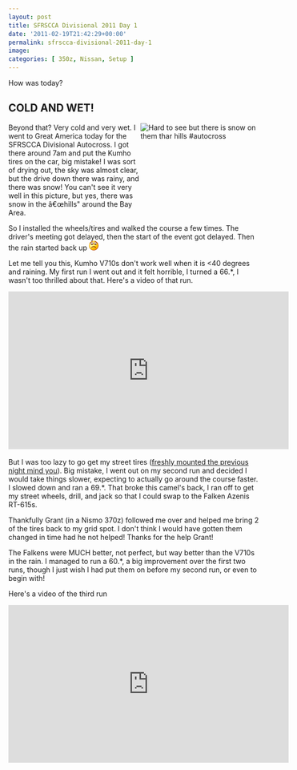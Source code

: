 ```yaml
---
layout: post
title: SFRSCCA Divisional 2011 Day 1
date: '2011-02-19T21:42:29+00:00'
permalink: sfrscca-divisional-2011-day-1
image:
categories: [ 350z, Nissan, Setup ]
---
```


How was today?


## COLD AND WET!


<a href="https://www.flickr.com/photos/chammond/5458127935/"><img style="display: inline; float: right" border="0" alt="Hard to see but there is snow on them thar hills #autocross" align="right" src="https://farm6.static.flickr.com/5293/5458127935_f28fd5c35f_m.jpg" width="240" height="179" /></a>Beyond that? Very cold and very wet. I went to Great America today for the SFRSCCA Divisional Autocross. I got there around 7am and put the Kumho tires on the car, big mistake! I was sort of drying out, the sky was almost clear, but the drive down there was rainy, and there was snow! You can't see it very well in this picture, but yes, there was snow in the â€œhills" around the Bay Area.

So I installed the wheels/tires and walked the course a few times. The driver's meeting got delayed, then the start of the event got delayed. Then the rain started back up <img style="border-bottom-style: none; border-right-style: none; border-top-style: none; border-left-style: none" class="wlEmoticon wlEmoticon-sadsmile" alt="Sad smile" src="/assets/images/PublishThumbnails/Windows-Live-Writer/SFRSCCA-Divisional-2011-Day-1_10487/wlEmoticon-sadsmile_2.png" />

Let me tell you this, Kumho V710s don't work well when it is &lt;40 degrees and raining. My first run I went out and it felt horrible, I turned a 66.*, I wasn't too thrilled about that. Here's a video of that run.

<iframe width="560" height="315" src="https://www.youtube.com/embed/WV9E75Gkc-Y?si=c_Mme4Fqbd4iAoic" title="YouTube video player" frameborder="0" allow="accelerometer; autoplay; clipboard-write; encrypted-media; gyroscope; picture-in-picture; web-share" referrerpolicy="strict-origin-when-cross-origin" allowfullscreen></iframe>

But I was too lazy to go get my street tires ([freshly mounted the previous night mind you](/night-before-the-project-350zs-first-divisional)). Big mistake, I went out on my second run and decided I would take things slower, expecting to actually go around the course faster. I slowed down and ran a 69.*. That broke this camel's back, I ran off to get my street wheels, drill, and jack so that I could swap to the Falken Azenis RT-615s.

Thankfully Grant (in a Nismo 370z) followed me over and helped me bring 2 of the tires back to my grid spot. I don't think I would have gotten them changed in time had he not helped! Thanks for the help Grant!

The Falkens were MUCH better, not perfect, but way better than the V710s in the rain. I managed to run a 60.*, a big improvement over the first two runs, though I just wish I had put them on before my second run, or even to begin with!

Here's a video of the third run

<iframe width="560" height="315" src="https://www.youtube.com/embed/cGIZVNTaNbU?si=L-7V6UY5UwWRrr8Q" title="YouTube video player" frameborder="0" allow="accelerometer; autoplay; clipboard-write; encrypted-media; gyroscope; picture-in-picture; web-share" referrerpolicy="strict-origin-when-cross-origin" allowfullscreen></iframe>





